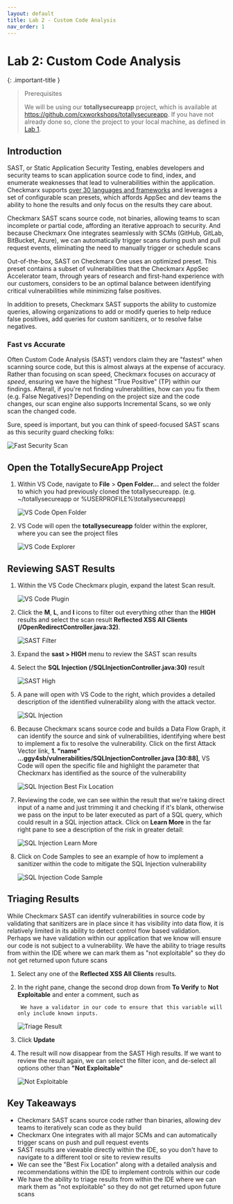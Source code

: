 ```yaml
---
layout: default
title: Lab 2 - Custom Code Analysis
nav_order: 1
---
```


# Lab 2: Custom Code Analysis

{: .important-title }
> Prerequisites
>
> We will be using our __totallysecureapp__ project, which is available at https://github.com/cxworkshops/totallysecureapp. If you have not already done so, clone the project to your local machine, as defined in [Lab 1](../lab1_setup/).

## Introduction
SAST, or Static Application Security Testing, enables developers and security teams to scan application source code to find, index, and enumerate weaknesses that lead to vulnerabilities within the application.  Checkmarx supports [over 30 languages and frameworks](https://checkmarx.com/resource/documents/en/34965-46283-supported-code-languages-and-frameworks-for-9-5-0.html) and leverages a set of configurable scan presets, which affords AppSec and dev teams the ability to hone the results and only focus on the results they care about.

Checkmarx SAST scans source code, not binaries, allowing teams to scan incomplete or partial code, affording an iterative approach to security. And because Checkmarx One integrates seamlessly with SCMs (GitHub, GitLab, BitBucket, Azure), we can automatically trigger scans during push and pull request events, eliminating the need to manually trigger or schedule scans

Out-of-the-box, SAST on Checkmarx One uses an optimized preset.  This preset contains a subset of vulnerabilities that the Checkmarx AppSec Accelerator team, through years of research and first-hand experience with our customers, considers to be an optimal balance between identifying critical vulnerabilities while minimizing false positives.

In addition to presets, Checkmarx SAST supports the ability to customize queries, allowing organizations to add or modify queries to help reduce false positives, add queries for custom sanitizers, or to resolve false negatives.

### Fast vs Accurate
Often Custom Code Analysis (SAST) vendors claim they are "fastest" when scanning source code, but this is almost always at the expense of accuracy. Rather than focusing on scan speed, Checkmarx focuses on accuracy _at speed_, ensuring we have the highest "True Positive" (TP) within our findings.  Afterall, if you're not finding vulnerabilities, how can you fix them (e.g. False Negatives)? Depending on the project size and the code changes, our scan engine also supports Incremental Scans, so we only scan the changed code.

Sure, speed is important, but you can think of speed-focused SAST scans as this security guard checking folks:

  ![Fast Security Scan](./assets/images/fast_scan.gif "Fast Security Scan")


## Open the TotallySecureApp Project

1. Within VS Code, navigate to __File__ > __Open Folder...__ and select the folder to which you had previously cloned the totallysecureapp. (e.g. ~/totallysecureapp or %USERPROFILE%\\totallysecureapp)

    ![VS Code Open Folder](./assets/images/vscode_openfolder.png "VS Code Open Folder")

2. VS Code will open the __totallysecureapp__ folder within the explorer, where you can see the project files

    ![VS Code Explorer](./assets/images/vscode_explorer.png "VS Code Explorer")

## Reviewing SAST Results

1. Within the VS Code Checkmarx plugin, expand the latest Scan result.

    ![VS Code Plugin](./assets/images/vscode_cx_plugin.png "VS Code Plugin")

2. Click the __M__, __L__, and __I__ icons to filter out everything other than the __HIGH__ results and select the scan result __Reflected XSS All Clients (/OpenRedirectController.java:32)__.

    ![SAST Filter](./assets/images/sast_filter.png "SAST Filter")

3. Expand the __sast > HIGH__ menu to review the SAST scan results
4. Select the __SQL Injection (/SQLInjectionController.java:30)__ result

    ![SAST High](./assets/images/sast_high.png "SAST High")

5. A pane will open with VS Code to the right, which provides a detailed description of the identified vulnerability along with the attack vector.

    ![SQL Injection](./assets/images/sqli.png "SQL Injection")

6. Because Checkmarx scans source code and builds a Data Flow Graph, it can identify the source and sink of vulnerabilities, identifying where best to implement a fix to resolve the vulnerability. Click on the first Attack Vector link, __1. "name" ...ggy4sb/vulnerabilities/SQLInjectionController.java [30:88]__, VS Code will open the specific file and highlight the parameter that Checkmarx has identified as the source of the vulnerability

    ![SQL Injection Best Fix Location](./assets/images/sqli_bfl.png "SQL Injection Best Fix Location")

7. Reviewing the code, we can see within the result that we're taking direct input of a name and just trimming it and checking if it's blank, otherwise we pass on the input to be later executed as part of a SQL query, which could result in a SQL injection attack. Click on __Learn More__ in the far right pane to see a description of the risk in greater detail:

    ![SQL Injection Learn More](./assets/images/sqli_learnmore.png "SQL Injection Learn More")

8. Click on Code Samples to see an example of how to implement a sanitizer within the code to mitigate the SQL Injection vulnerability

    ![SQL Injection Code Sample](./assets/images/sqli_code_sample.png "SQL Injection Code Sample")


## Triaging Results
While Checkmarx SAST can identify vulnerabilities in source code by validating that sanitizers are in place since it has visibility into data flow, it is relatively limited in its ability to detect control flow based validation.  Perhaps we have validation within our application that we know will ensure our code is not subject to a vulnerability. We have the ability to triage results from within the IDE where we can mark them as "not exploitable" so they do not get returned upon future scans

1. Select any one of the __Reflected XSS All Clients__ results.

2. In the right pane, change the second drop down from __To Verify__ to __Not Exploitable__ and enter a comment, such as

        We have a validator in our code to ensure that this variable will only include known inputs.

    ![Triage Result](./assets/images/triage.png "Triage Results")

3. Click __Update__

4. The result will now disappear from the SAST High results.  If we want to review the result again, we can select the filter icon, and de-select all options other than __"Not Exploitable"__
    
    ![Not Exploitable](./assets/images/not_exploitable.png "Not Exploitable")



## Key Takeaways
- Checkmarx SAST scans source code rather than binaries, allowing dev teams to iteratively scan code as they build
- Checkmarx One integrates with all major SCMs and can automatically trigger scans on push and pull request events
- SAST results are viewable directly within the IDE, so you don't have to navigate to a different tool or site to review results
- We can see the "Best Fix Location" along with a detailed analysis and recommendations within the IDE to implement controls within our code
- We have the ability to triage results from within the IDE where we can mark them as "not exploitable" so they do not get returned upon future scans

